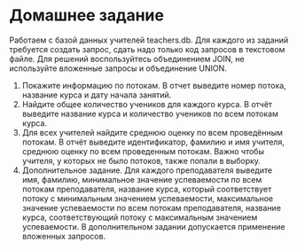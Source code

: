 # Домашнее задание

Работаем с базой данных учителей teachers.db. Для каждого из заданий требуется создать запрос,
сдать надо только код запросов в текстовом файле. Для решений воспользуйтесь объединением
JOIN, не используйте вложенные запросы и объединение UNION.
1. Покажите информацию по потокам. В отчет выведите номер потока, название курса и дату
начала занятий.
2. Найдите общее количество учеников для каждого курса. В отчёт выведите название курса и
количество учеников по всем потокам курса.
3. Для всех учителей найдите среднюю оценку по всем проведённым потокам. В отчёт выведите
идентификатор, фамилию и имя учителя, среднюю оценку по всем проведенным потокам.
Важно чтобы учителя, у которых не было потоков, также попали в выборку.
4. Дополнительное задание. Для каждого преподавателя выведите имя, фамилию,
минимальное значение успеваемости по всем потокам преподавателя, название курса,
который соответствует потоку с минимальным значением успеваемости, максимальное
значение успеваемости по всем потокам преподавателя, название курса, соответствующий
потоку с максимальным значением успеваемости. В дополнительном задании допускается
применение вложенных запросов.
